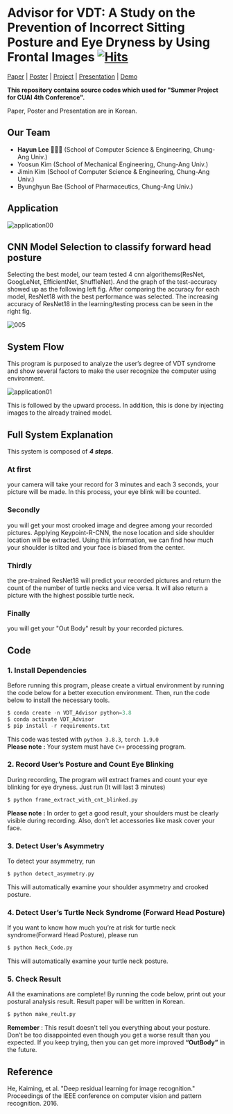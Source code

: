 # Advisor for VDT: A Study on the Prevention of Incorrect Sitting Posture and Eye Dryness by Using Frontal Images [![Hits](https://hits.seeyoufarm.com/api/count/incr/badge.svg?url=https%3A%2F%2Fgithub.com%2FCUAI-CAU%2FIs_Your_Neck_OK-&count_bg=%2379C83D&title_bg=%23555555&icon=&icon_color=%23E7E7E7&title=hits&edge_flat=false)](https://hits.seeyoufarm.com)

[Paper](https://drive.google.com/file/d/1RAxAUGAC_okJ7tXQWkRe5mHfNC7nVdcs/view?usp=sharing) | [Poster](https://drive.google.com/file/d/1tpvUc9PQ5YgTljxyEAmA1LQbahQdIV66/view?usp=sharing) | [Project](https://drive.google.com/file/d/1V2NKEeIwxjkrew77IdaMgwsFWY_Eqowb/view?usp=sharing) | [Presentation](https://www.youtube.com/watch?v=MIXmdktvD-4) | [Demo](https://drive.google.com/file/d/1Ffyi54A5QsdlJta3sYhBqTVU_O0GHTVq/view?usp=sharing)

**This repository contains source codes which used for "Summer Project for CUAI 4th Conference".**

Paper, Poster and Presentation are in Korean.


## Our Team
- **Hayun Lee** 🙋🏻‍♀️ (School of Computer Science & Engineering, Chung-Ang Univ.)
- Yoosun Kim (School of Mechanical Engineering, Chung-Ang Univ.)
- Jimin Kim (School of Computer Science & Engineering, Chung-Ang Univ.)
- Byunghyun Bae (School of Pharmaceutics, Chung-Ang Univ.)


## Application

![application00](https://user-images.githubusercontent.com/87100682/131342705-6c3c2898-0d9a-4ca0-a870-6c88cfdd368e.jpg)


## CNN Model Selection to classify forward head posture

Selecting the best model, our team tested 4 cnn algorithems(ResNet, GoogLeNet, EfficientNet, ShuffleNet). And the graph of the test-accuracy showed up as the following left fig. After comparing the accuracy for each model, ResNet18 with the best performance was selected. The increasing accuracy of ResNet18 in the learning/testing process can be seen in the right fig.  

![005](https://user-images.githubusercontent.com/87100682/131344931-a3f06737-d7b5-4a8e-a973-91bb3be5627e.jpg)


## System Flow

This program is purposed to analyze the user’s degree of VDT syndrome and show several factors to make the user recognize the computer using environment.

![application01](https://user-images.githubusercontent.com/87100682/131342794-3b844fb7-f092-4f48-a0d8-3a5f4dd19f9a.jpg)

This is followed by the upward process.
In addition, this is done by injecting images to the already trained model.


## Full System Explanation

This system is composed of ***4 steps***.

### **At first**
your camera will take your record for 3 minutes and each 3 seconds, your picture will be made. In this process, your eye blink will be counted.

### **Secondly**
you will get your most crooked image and degree among your recorded pictures.
Applying Keypoint-R-CNN, the nose location and side shoulder location will be extracted. Using this information, we can find how much your shoulder is tilted and your face is biased from the center.

### **Thirdly**
the pre-trained ResNet18 will predict your recorded pictures and return the count of the number of turtle necks and vice versa. It will also return a picture with the highest possible turtle neck.

### **Finally** 
you will get your "Out Body" result by your recorded pictures.


## Code

### 1. Install Dependencies 

Before running this program, please create a virtual environment by running the code below for a better execution environment. Then, run the code below to install the necessary tools.

```python
$ conda create -n VDT_Advisor python=3.8
$ conda activate VDT_Advisor
$ pip install -r requirements.txt
```
This code was tested with `python 3.8.3`, `torch 1.9.0`  
**Please note :** Your system must have `C++` processing program.

### 2. Record User’s Posture and Count Eye Blinking

 During recording, The program will extract frames and count your eye blinking for eye dryness. Just run (It will last 3 minutes)
```python
$ python frame_extract_with_cnt_blinked.py
```
**Please note :** In order to get a good result, your shoulders must be clearly visible during recording. Also, don't let accessories like mask cover your face.

### 3. Detect User’s Asymmetry

To detect your asymmetry, run
```python
$ python detect_asymmetry.py
```
This will automatically examine your shoulder asymmetry and crooked posture.

### 4. Detect User’s Turtle Neck Syndrome (Forward Head Posture)

If you want to know how much you’re at risk for turtle neck syndrome(Forward Head Posture), please run
```python
$ python Neck_Code.py
```
This will automatically examine your turtle neck posture.

### 5. Check Result

All the examinations are complete!
By running the code below, print out your postural analysis result. Result paper will be written in Korean.
```python
$ python make_reult.py
```
**Remember** : This result doesn't tell you everything about your posture. Don’t be too disappointed even though you get a worse result than you expected.  If you keep trying, then you can get more improved **“OutBody”** in the future.


## Reference

He, Kaiming, et al. "Deep residual learning for image recognition." Proceedings of the IEEE conference on computer vision and pattern recognition. 2016.

